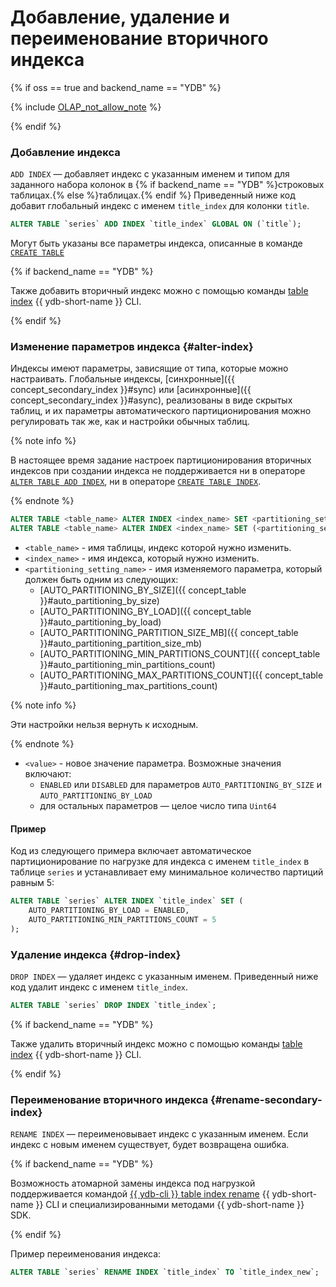 # Добавление, удаление и переименование вторичного индекса

{% if oss == true and backend_name == "YDB" %}

{% include [OLAP_not_allow_note](../../../../_includes/not_allow_for_olap_note.md) %}

{% endif %}

### Добавление индекса

```ADD INDEX``` — добавляет индекс с указанным именем и типом для заданного набора колонок в {% if backend_name == "YDB" %}строковых таблицах.{% else %}таблицах.{% endif %} Приведенный ниже код добавит глобальный индекс с именем ```title_index``` для колонки ```title```.

```sql
ALTER TABLE `series` ADD INDEX `title_index` GLOBAL ON (`title`);
```

Могут быть указаны все параметры индекса, описанные в команде [`CREATE TABLE`](../create_table/secondary_index.md)

{% if backend_name == "YDB" %}

Также добавить вторичный индекс можно с помощью команды [table index](../../../../reference/ydb-cli/commands/secondary_index.md#add) {{ ydb-short-name }} CLI.

{% endif %}

### Изменение параметров индекса {#alter-index}

Индексы имеют параметры, зависящие от типа, которые можно настраивать. Глобальные индексы, [синхронные]({{ concept_secondary_index }}#sync) или [асинхронные]({{ concept_secondary_index }}#async), реализованы в виде скрытых таблиц, и их параметры автоматического партиционирования можно регулировать так же, как и настройки обычных таблиц.

{% note info %}

В настоящее время задание настроек партиционирования вторичных индексов при создании индекса не поддерживается ни в операторе [`ALTER TABLE ADD INDEX`](#add-index), ни в операторе [`CREATE TABLE INDEX`](../create_table/secondary_index.md).

{% endnote %}

```sql
ALTER TABLE <table_name> ALTER INDEX <index_name> SET <partitioning_setting_name> <value>;
ALTER TABLE <table_name> ALTER INDEX <index_name> SET (<partitioning_setting_name_1> = <value_1>, ...);
```

* `<table_name>` - имя таблицы, индекс которой нужно изменить. 
* `<index_name>` - имя индекса, который нужно изменить.
* `<partitioning_setting_name>` - имя изменяемого параметра, который должен быть одним из следующих:
  * [AUTO_PARTITIONING_BY_SIZE]({{ concept_table }}#auto_partitioning_by_size)
  * [AUTO_PARTITIONING_BY_LOAD]({{ concept_table }}#auto_partitioning_by_load)
  * [AUTO_PARTITIONING_PARTITION_SIZE_MB]({{ concept_table }}#auto_partitioning_partition_size_mb)
  * [AUTO_PARTITIONING_MIN_PARTITIONS_COUNT]({{ concept_table }}#auto_partitioning_min_partitions_count)
  * [AUTO_PARTITIONING_MAX_PARTITIONS_COUNT]({{ concept_table }}#auto_partitioning_max_partitions_count)

{% note info %}

Эти настройки нельзя вернуть к исходным.

{% endnote %}

* `<value>` - новое значение параметра. Возможные значения включают:
    * `ENABLED` или `DISABLED` для параметров `AUTO_PARTITIONING_BY_SIZE` и `AUTO_PARTITIONING_BY_LOAD`
    * для остальных параметров — целое число типа `Uint64`

#### Пример

Код из следующего примера включает автоматическое партиционирование по нагрузке для индекса с именем `title_index` в таблице `series` и устанавливает ему минимальное количество партиций равным 5:
```sql
ALTER TABLE `series` ALTER INDEX `title_index` SET (
    AUTO_PARTITIONING_BY_LOAD = ENABLED,
    AUTO_PARTITIONING_MIN_PARTITIONS_COUNT = 5
);
```

### Удаление индекса {#drop-index}

```DROP INDEX``` — удаляет индекс с указанным именем. Приведенный ниже код удалит индекс с именем ```title_index```.

```sql
ALTER TABLE `series` DROP INDEX `title_index`;
```

{% if backend_name == "YDB" %}

Также удалить вторичный индекс можно с помощью команды [table index](../../../../reference/ydb-cli/commands/secondary_index.md#drop) {{ ydb-short-name }} CLI.

{% endif %}

### Переименование вторичного индекса {#rename-secondary-index}

`RENAME INDEX` — переименовывает индекс с указанным именем. Если индекс с новым именем существует, будет возвращена ошибка.

{% if backend_name == "YDB" %}

Возможность атомарной замены индекса под нагрузкой поддерживается командой [{{ ydb-cli }} table index rename](../../../../reference/ydb-cli/commands/secondary_index.md#rename) {{ ydb-short-name }} CLI и специализированными методами {{ ydb-short-name }} SDK.

{% endif %}

Пример переименования индекса:

```sql
ALTER TABLE `series` RENAME INDEX `title_index` TO `title_index_new`;
```